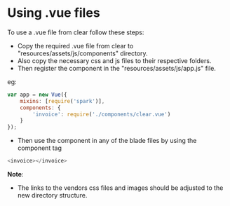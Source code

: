 # Using .vue files

To use a .vue file from clear follow these steps:

* Copy the required .vue file from clear to "resources/assets/js/components" directory.
* Also copy the necessary css and js files to their respective folders.
* Then register the component in the "resources/assets/js/app.js" file.

eg:

```javascript
var app = new Vue({
    mixins: [require('spark')],
    components: {
        'invoice': require('./components/clear.vue')
    }
});
```

* Then use the component in any of the blade files by using the component tag

```php
<invoice></invoice>
```

**Note**:

* The links to the vendors css files and images should be adjusted to the new directory structure.

